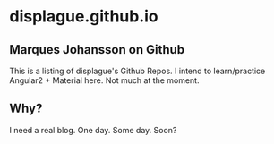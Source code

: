 # displague.github.io
## Marques Johansson on Github

This is a listing of displague's Github Repos.
I intend to learn/practice Angular2 + Material here. Not much at the moment.

## Why?
I need a real blog.  One day.  Some day.  Soon?
